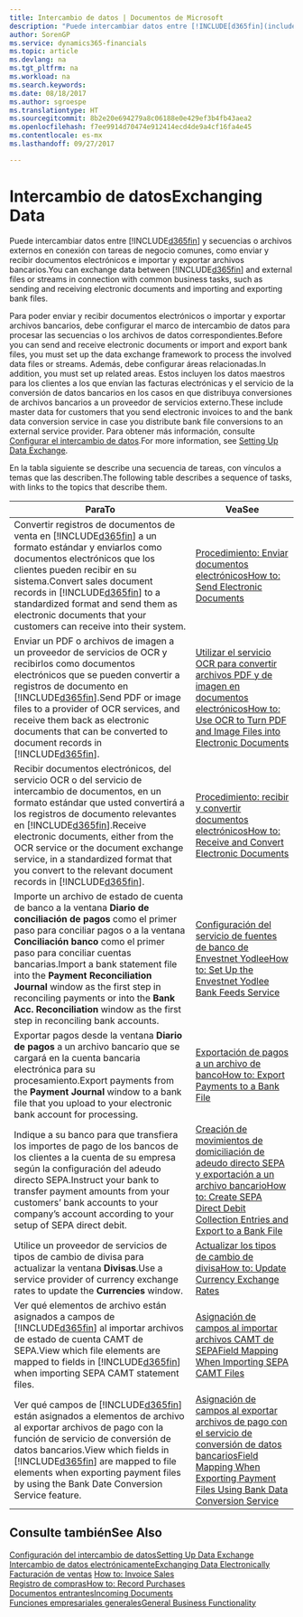 ```yaml
---
title: Intercambio de datos | Documentos de Microsoft
description: "Puede intercambiar datos entre [!INCLUDE[d365fin](includes/d365fin_md.md)] y secuencias o archivos externos en conexión con tareas de negocio comunes, como enviar y recibir documentos electrónicos e importar y exportar archivos bancarios."
author: SorenGP
ms.service: dynamics365-financials
ms.topic: article
ms.devlang: na
ms.tgt_pltfrm: na
ms.workload: na
ms.search.keywords: 
ms.date: 08/18/2017
ms.author: sgroespe
ms.translationtype: HT
ms.sourcegitcommit: 8b2e20e694279a8c06188e0e429ef3b4fb43aea2
ms.openlocfilehash: f7ee9914d70474e912414ecd4de9a4cf16fa4e45
ms.contentlocale: es-mx
ms.lasthandoff: 09/27/2017

---
```

# <a name="exchanging-data"></a><span data-ttu-id="f897a-103">Intercambio de datos</span><span class="sxs-lookup"><span data-stu-id="f897a-103">Exchanging Data</span></span>
<span data-ttu-id="f897a-104">Puede intercambiar datos entre [!INCLUDE[d365fin](includes/d365fin_md.md)] y secuencias o archivos externos en conexión con tareas de negocio comunes, como enviar y recibir documentos electrónicos e importar y exportar archivos bancarios.</span><span class="sxs-lookup"><span data-stu-id="f897a-104">You can exchange data between [!INCLUDE[d365fin](includes/d365fin_md.md)] and external files or streams in connection with common business tasks, such as sending and receiving electronic documents and importing and exporting bank files.</span></span>  

<span data-ttu-id="f897a-105">Para poder enviar y recibir documentos electrónicos o importar y exportar archivos bancarios, debe configurar el marco de intercambio de datos para procesar las secuencias o los archivos de datos correspondientes.</span><span class="sxs-lookup"><span data-stu-id="f897a-105">Before you can send and receive electronic documents or import and export bank files, you must set up the data exchange framework to process the involved data files or streams.</span></span> <span data-ttu-id="f897a-106">Además, debe configurar áreas relacionadas.</span><span class="sxs-lookup"><span data-stu-id="f897a-106">In addition, you must set up related areas.</span></span> <span data-ttu-id="f897a-107">Estos incluyen los datos maestros para los clientes a los que envían las facturas electrónicas y el servicio de la conversión de datos bancarios en los casos en que distribuya conversiones de archivos bancarios a un proveedor de servicios externo.</span><span class="sxs-lookup"><span data-stu-id="f897a-107">These include master data for customers that you send electronic invoices to and the bank data conversion service in case you distribute bank file conversions to an external service provider.</span></span> <span data-ttu-id="f897a-108">Para obtener más información, consulte [Configurar el intercambio de datos](across-set-up-data-exchange.md).</span><span class="sxs-lookup"><span data-stu-id="f897a-108">For more information, see [Setting Up Data Exchange](across-set-up-data-exchange.md).</span></span>  

 <span data-ttu-id="f897a-109">En la tabla siguiente se describe una secuencia de tareas, con vínculos a temas que las describen.</span><span class="sxs-lookup"><span data-stu-id="f897a-109">The following table describes a sequence of tasks, with links to the topics that describe them.</span></span>  

|<span data-ttu-id="f897a-110">**Para**</span><span class="sxs-lookup"><span data-stu-id="f897a-110">**To**</span></span>|<span data-ttu-id="f897a-111">**Vea**</span><span class="sxs-lookup"><span data-stu-id="f897a-111">**See**</span></span>|  
|------------|-------------|  
|<span data-ttu-id="f897a-112">Convertir registros de documentos de venta en [!INCLUDE[d365fin](includes/d365fin_md.md)] a un formato estándar y enviarlos como documentos electrónicos que los clientes pueden recibir en su sistema.</span><span class="sxs-lookup"><span data-stu-id="f897a-112">Convert sales document records in [!INCLUDE[d365fin](includes/d365fin_md.md)] to a standardized format and send them as electronic documents that your customers can receive into their system.</span></span>|[<span data-ttu-id="f897a-113">Procedimiento: Enviar documentos electrónicos</span><span class="sxs-lookup"><span data-stu-id="f897a-113">How to: Send Electronic Documents</span></span>](sales-how-to-send-electronic-documents.md)|  
|<span data-ttu-id="f897a-114">Enviar un PDF o archivos de imagen a un proveedor de servicios de OCR y recibirlos como documentos electrónicos que se pueden convertir a registros de documento en [!INCLUDE[d365fin](includes/d365fin_md.md)].</span><span class="sxs-lookup"><span data-stu-id="f897a-114">Send PDF or image files to a provider of OCR services, and receive them back as electronic documents that can be converted to document records in [!INCLUDE[d365fin](includes/d365fin_md.md)].</span></span>|[<span data-ttu-id="f897a-115">Utilizar el servicio OCR para convertir archivos PDF y de imagen en documentos electrónicos</span><span class="sxs-lookup"><span data-stu-id="f897a-115">How to: Use OCR to Turn PDF and Image Files into Electronic Documents</span></span>](across-how-use-ocr-pdf-images-files.md)|  
|<span data-ttu-id="f897a-116">Recibir documentos electrónicos, del servicio OCR o del servicio de intercambio de documentos, en un formato estándar que usted convertirá a los registros de documento relevantes en [!INCLUDE[d365fin](includes/d365fin_md.md)].</span><span class="sxs-lookup"><span data-stu-id="f897a-116">Receive electronic documents, either from the OCR service or the document exchange service, in a standardized format that you convert to the relevant document records in [!INCLUDE[d365fin](includes/d365fin_md.md)].</span></span>|[<span data-ttu-id="f897a-117">Procedimiento: recibir y convertir documentos electrónicos</span><span class="sxs-lookup"><span data-stu-id="f897a-117">How to: Receive and Convert Electronic Documents</span></span>](purchasing-how-to-receive-and-convert-electronic-documents.md)|  
|<span data-ttu-id="f897a-118">Importe un archivo de estado de cuenta de banco a la ventana **Diario de conciliación de pagos** como el primer paso para conciliar pagos o a la ventana **Conciliación banco** como el primer paso para conciliar cuentas bancarias.</span><span class="sxs-lookup"><span data-stu-id="f897a-118">Import a bank statement file into the **Payment Reconciliation Journal** window as the first step in reconciling payments or into the **Bank Acc. Reconciliation** window as the first step in reconciling bank accounts.</span></span>|[<span data-ttu-id="f897a-119">Configuración del servicio de fuentes de banco de Envestnet Yodlee</span><span class="sxs-lookup"><span data-stu-id="f897a-119">How to: Set Up the Envestnet Yodlee Bank Feeds Service</span></span>](bank-how-setup-bank-statement-service.md)|  
|<span data-ttu-id="f897a-120">Exportar pagos desde la ventana **Diario de pagos** a un archivo bancario que se cargará en la cuenta bancaria electrónica para su procesamiento.</span><span class="sxs-lookup"><span data-stu-id="f897a-120">Export payments from the **Payment Journal** window to a bank file that you upload to your electronic bank account for processing.</span></span>|[<span data-ttu-id="f897a-121">Exportación de pagos a un archivo de banco</span><span class="sxs-lookup"><span data-stu-id="f897a-121">How to: Export Payments to a Bank File</span></span>](payables-how-export-payments-bank-file.md)|  
|<span data-ttu-id="f897a-122">Indique a su banco para que transfiera los importes de pago de los bancos de los clientes a la cuenta de su empresa según la configuración del adeudo directo SEPA.</span><span class="sxs-lookup"><span data-stu-id="f897a-122">Instruct your bank to transfer payment amounts from your customers’ bank accounts to your company’s account according to your setup of SEPA direct debit.</span></span>|[<span data-ttu-id="f897a-123">Creación de movimientos de domiciliación de adeudo directo SEPA y exportación a un archivo bancario</span><span class="sxs-lookup"><span data-stu-id="f897a-123">How to: Create SEPA Direct Debit Collection Entries and Export to a Bank File</span></span>](finance-how-create-sepa-direct-debit-collection-entries-export-bank-file.md)|  
|<span data-ttu-id="f897a-124">Utilice un proveedor de servicios de tipos de cambio de divisa para actualizar la ventana **Divisas**.</span><span class="sxs-lookup"><span data-stu-id="f897a-124">Use a service provider of currency exchange rates to update the **Currencies** window.</span></span>|[<span data-ttu-id="f897a-125">Actualizar los tipos de cambio de divisa</span><span class="sxs-lookup"><span data-stu-id="f897a-125">How to: Update Currency Exchange Rates</span></span>](finance-how-update-currencies.md)|  
|<span data-ttu-id="f897a-126">Ver qué elementos de archivo están asignados a campos de [!INCLUDE[d365fin](includes/d365fin_md.md)] al importar archivos de estado de cuenta CAMT de SEPA.</span><span class="sxs-lookup"><span data-stu-id="f897a-126">View which file elements are mapped to fields in [!INCLUDE[d365fin](includes/d365fin_md.md)] when importing SEPA CAMT statement files.</span></span>|[<span data-ttu-id="f897a-127">Asignación de campos al importar archivos CAMT de SEPA</span><span class="sxs-lookup"><span data-stu-id="f897a-127">Field Mapping When Importing SEPA CAMT Files</span></span>](across-field-mapping-when-importing-sepa-camt-files.md)|  
|<span data-ttu-id="f897a-128">Ver qué campos de [!INCLUDE[d365fin](includes/d365fin_md.md)] están asignados a elementos de archivo al exportar archivos de pago con la función de servicio de conversión de datos bancarios.</span><span class="sxs-lookup"><span data-stu-id="f897a-128">View which fields in [!INCLUDE[d365fin](includes/d365fin_md.md)] are mapped to file elements when exporting payment files by using the Bank Date Conversion Service feature.</span></span>|[<span data-ttu-id="f897a-129">Asignación de campos al exportar archivos de pago con el servicio de conversión de datos bancarios</span><span class="sxs-lookup"><span data-stu-id="f897a-129">Field Mapping When Exporting Payment Files Using Bank Data Conversion Service</span></span>](across-field-mapping-when-exporting-payment-files-using-bank-data-conversion-service.md)|  

## <a name="see-also"></a><span data-ttu-id="f897a-130">Consulte también</span><span class="sxs-lookup"><span data-stu-id="f897a-130">See Also</span></span>  
[<span data-ttu-id="f897a-131">Configuración del intercambio de datos</span><span class="sxs-lookup"><span data-stu-id="f897a-131">Setting Up Data Exchange</span></span>](across-set-up-data-exchange.md)  
[<span data-ttu-id="f897a-132">Intercambio de datos electrónicamente</span><span class="sxs-lookup"><span data-stu-id="f897a-132">Exchanging Data Electronically</span></span>](across-data-exchange.md)  
<span data-ttu-id="f897a-133">[Facturación de ventas](sales-how-invoice-sales.md) </span><span class="sxs-lookup"><span data-stu-id="f897a-133">[How to: Invoice Sales](sales-how-invoice-sales.md) </span></span>  
[<span data-ttu-id="f897a-134">Registro de compras</span><span class="sxs-lookup"><span data-stu-id="f897a-134">How to: Record Purchases</span></span>](purchasing-how-record-purchases.md)  
[<span data-ttu-id="f897a-135">Documentos entrantes</span><span class="sxs-lookup"><span data-stu-id="f897a-135">Incoming Documents</span></span>](across-income-documents.md)  
[<span data-ttu-id="f897a-136">Funciones empresariales generales</span><span class="sxs-lookup"><span data-stu-id="f897a-136">General Business Functionality</span></span>](ui-across-business-areas.md)  

